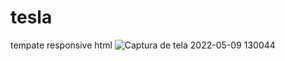 # tesla
 tempate responsive html
![Captura de tela 2022-05-09 130044](https://user-images.githubusercontent.com/91570669/167415872-cae7d4b0-14a5-4a0a-a712-87e7f933746f.png)

